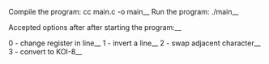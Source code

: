 Compile the program: cc main.c -o main__
Run the program: ./main__

Accepted options after after starting the program:__

0 - change register in line__ 
1 - invert a line__
2 - swap adjacent character__
3 - convert to KOI-8__
